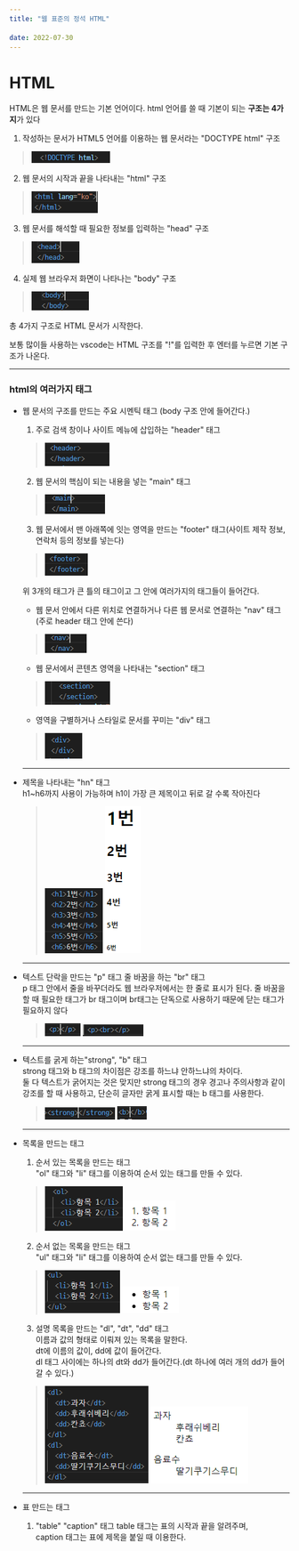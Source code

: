 ```yaml
---
title: "웹 표준의 정석 HTML"

date: 2022-07-30
---
```


# HTML 

HTML은 웹 문서를 만드는 기본 언어이다. 
html 언어를 쓸 때 기본이 되는 **구조는 4가지**가 있다

1. 작성하는 문서가 HTML5 언어를 이용하는 웹 문서라는 "DOCTYPE html" 구조
>![doc](/assets/img/html%20img/doc.PNG)

2. 웹 문서의 시작과 끝을 나타내는 "html" 구조
>![html](/assets/img/html%20img/html.PNG)

3. 웹 문서를 해석할 때 필요한 정보를 입력하는 "head" 구조
>![head](/assets/img/html%20img/head.PNG)

4. 실제 웹 브라우저 화면이 나타나는 "body" 구조
>![body](/assets/img/html%20img/body.PNG)

총 4가지 구조로 HTML 문서가 시작한다.

보통 많이들 사용하는 vscode는 HTML 구조를 "!"를 입력한 후 엔터를 누르면 기본 구조가 나온다.

***

### html의 여러가지 태그

+ 웹 문서의 구조를 만드는 주요 시멘틱 태그 (body 구조 안에 들어간다.)

  1. 주로 검색 창이나 사이트 메뉴에 삽입하는 "header" 태그
  >![header](/assets/img/html%20img/header.PNG)
  
  2. 웹 문서의 핵심이 되는 내용을 넣는 "main" 태그
  >![main](/assets/img/html%20img/main.PNG)

  3. 웹 문서에서 맨 아래쪽에 잇는 영역을 만드는 "footer" 태그(사이트 제작 정보, 연락처 등의 정보를 넣는다)
  >![footer](/assets/img/html%20img/footer.PNG)
  
  위 3개의 태그가 큰 틀의 태그이고 그 안에 여러가지의 태그들이 들어간다.

  + 웹 문서 안에서 다른 위치로 연결하거나 다른 웹 문서로 연결하는 "nav" 태그 (주로 header 태그 안에 쓴다)
  >![nav](/assets/img/html%20img/nav.PNG)

  + 웹 문서에서 콘텐츠 영역을 나타내는 "section" 태그
  >![section](/assets/img/html%20img/section.PNG)

  + 영역을 구별하거나 스타일로 문서를 꾸미는 "div" 태그
  >![div](/assets/img/html%20img/div.PNG)

  ***

+ 제목을 나타내는 "hn" 태그<br/>
  h1~h6까지 사용이 가능하며 h1이 가장 큰 제목이고 뒤로 갈 수록 작아진다
  >![hn](/assets/img/html%20img/hn.PNG) ![hnex](/assets/img/html%20img/hnex.PNG)

  ***

+ 텍스트 단락을 만드는 "p" 태그 줄 바꿈을 하는 "br" 태그<br/>
  p 태그 안에서 줄을 바꾸더라도 웹 브라우저에서는 한 줄로 표시가 된다. 줄 바꿈을 할 때 필요한 태그가 br 태그이며 br태그는 단독으로 사용하기 때문에 닫는 태그가 필요하지 않다
  >![p](/assets/img/html%20img/p.PNG) ![br](/assets/img/html%20img/br.PNG)
 
  ***

+ 텍스트를 굵게 하는"strong", "b" 태그<br/>
  strong 태그와 b 태그의 차이점은 강조를 하느냐 안하느냐의 차이다.<br/> 둘 다 텍스트가 굵어지는 것은 맞지만 strong 태그의 경우 경고나 주의사항과 같이 강조를 할 때 사용하고, 단순히 글자만 굵게 표시할 때는 b 태그를 사용한다.
  >![strong](/assets/img/html%20img/strong.PNG)   ![b](/assets/img/html%20img/b.PNG)

  ***

+ 목록을 만드는 태그
  1. 순서 있는 목록을 만드는 태그<br/>
    "ol" 태그와 "li" 태그를 이용하여 순서 있는 태그를 만들 수 있다.
    >![ol](/assets/img/html%20img/ol.PNG) ![olex](/assets/img/html%20img/olex.PNG)
  
  2. 순서 없는 목록을 만드는 태그<br/>
    "ul" 태그와 "li" 태그를 이용하여 순서 없는 태그를 만들 수 있다.
    >![ul](/assets/img/html%20img/ul.PNG) ![ulex](/assets/img/html%20img/ulex.PNG)

  3. 설명 목록을 만드는 "dl", "dt", "dd" 태그<br/>
    이름과 값의 형태로 이뤄져 있는 목록을 말한다.<br/>
    dt에 이름의 값이, dd에 값이 들어간다.<br/>
    dl 태그 사이에는 하나의 dt와 dd가 들어간다.(dt 하나에 여러 개의 dd가 들어 갈 수 있다.)
    >![dl](/assets/img/html%20img/dl.PNG) ![dlex](/assets/img/html%20img/dlex.PNG)

  ***

+ 표 만드는 태그
  1. "table" "caption" 태그
    table 태그는 표의 시작과 끝을 알려주며,<br/>
    caption 태그는 표에 제목을 붙일 때 이용한다.



